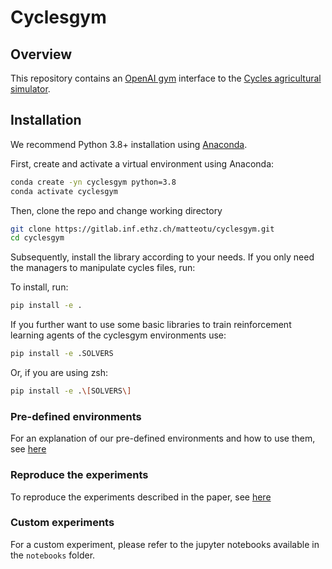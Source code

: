 # Cyclesgym

## Overview

This repository contains an [OpenAI gym](https://gym.openai.com/) interface to the [Cycles 
agricultural simulator](https://plantscience.psu.edu/research/labs/kemanian/models-and-tools/cycles).

## Installation

We recommend Python 3.8+ installation using [Anaconda](https://www.anaconda.com/products/individual#downloads).

First, create and activate a virtual environment using Anaconda:

```bash
conda create -yn cyclesgym python=3.8
conda activate cyclesgym
```

Then, clone the repo and change working directory

```bash
git clone https://gitlab.inf.ethz.ch/matteotu/cyclesgym.git
cd cyclesgym
```

Subsequently, install the library according to your needs.
If you only need the managers to manipulate cycles files, run:

To install, run:

```bash
pip install -e .
```

If you further want to use some basic libraries to train reinforcement learning agents of the cyclesgym environments use:
```bash
pip install -e .SOLVERS
```

Or, if you are using zsh:
```bash
pip install -e .\[SOLVERS\]
```


### Pre-defined environments
For an explanation of our pre-defined environments and how to use them, see [here](predefined_envs.md)

### Reproduce the experiments  
To reproduce the experiments described in the paper, see [here](experiments.md)

### Custom experiments

For a custom experiment, please refer to the jupyter notebooks available in the `notebooks` folder.